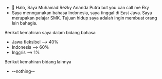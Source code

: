 - 👋 Halo, Saya Muhamad  Rezky Ananda Putra but you can call me Eky
- Saya menngunakan bahasa Indonesia, saya tinggal di East Java. Saya merupakan pelajar SMK. Tujuan hidup saya adalah ingin membuat orang lain bahagia.

Berikut kemahiran saya dalam bidang bahasa
- Jawa fleksibel --> 40%
- Indonesia --> 60%
- Inggris --> 1%

Berikut kemahiran bidang lainnya
- --nothing--
<!---
ekyaja123/ekyaja123 is a ✨ special ✨ repository because its `README.md` (this file) appears on your GitHub profile.
You can click the Preview link to take a look at your changes.
--->
